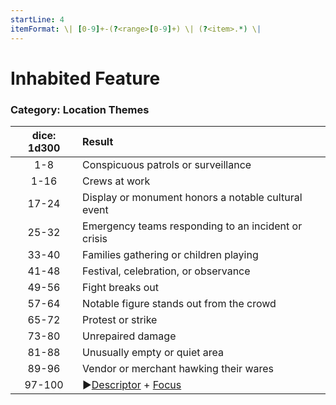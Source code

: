 ```yaml
---
startLine: 4
itemFormat: \| [0-9]+-(?<range>[0-9]+) \| (?<item>.*) \|
---
```

# Inhabited Feature
### Category: Location Themes

| dice: 1d300 | Result |
|:----:|:-------|
| 1-8 | Conspicuous patrols or surveillance |
| 1-16 | Crews at work |
| 17-24 | Display or monument honors a notable cultural event |
| 25-32 | Emergency teams responding to an incident or crisis |
| 33-40 | Families gathering or children playing |
| 41-48 | Festival, celebration, or observance |
| 49-56 | Fight breaks out |
| 57-64 | Notable figure stands out from the crowd |
| 65-72 | Protest or strike |
| 73-80 | Unrepaired damage |
| 81-88 | Unusually empty or quiet area |
| 89-96 | Vendor or merchant hawking their wares |
| 97-100 | ▶[Descriptor](Core_Descriptor.md) + [Focus](Core_Focus.md) |